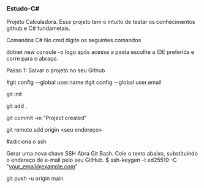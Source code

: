 ### Estudo-C#
Projeto Calculadora.
Esse projeto tem o intuito de testar os conhecimentos 
github e C# fundametais.

Comandos C#
No cmd digite os seguintes comandos

dotnet new console -o <nome do projeto>
logo após acesse a pasta
escolhe a IDE preferida e corre para o abraço.

Passo 1: 
Salvar o projeto no seu Github

#git config --global user.name <seu nome>
#git config --global user.email <seu email>

git init

git add .

git commit -m "Project created"

git remote add origin <seu endereço>

#adiciona o ssh

Gerar uma nova chave SSH
Abra Git Bash.
Cole o texto abaixo, substituindo o endereço de e-mail pelo seu GitHub.
$ ssh-keygen -t ed25519 -C "your_email@example.com"

git push -u origin main
